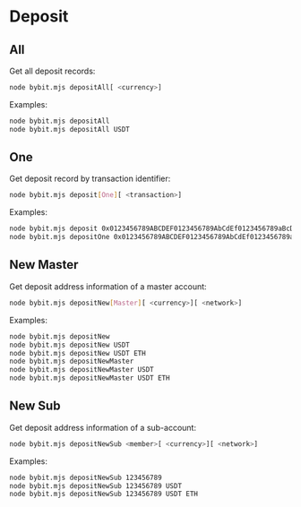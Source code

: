 # Deposit

## All

Get all deposit records:
```bash
node bybit.mjs depositAll[ <currency>]
```

Examples:
```bash
node bybit.mjs depositAll
node bybit.mjs depositAll USDT
```

## One

Get deposit record by transaction identifier:
```bash
node bybit.mjs deposit[One][ <transaction>]
```

Examples:
```bash
node bybit.mjs deposit 0x0123456789ABCDEF0123456789AbCdEf0123456789aBcDeF0123456789abcdef
node bybit.mjs depositOne 0x0123456789ABCDEF0123456789AbCdEf0123456789aBcDeF0123456789abcdef
```

## New Master

Get deposit address information of a master account:
```bash
node bybit.mjs depositNew[Master][ <currency>][ <network>]
```

Examples:
```bash
node bybit.mjs depositNew
node bybit.mjs depositNew USDT
node bybit.mjs depositNew USDT ETH
node bybit.mjs depositNewMaster
node bybit.mjs depositNewMaster USDT
node bybit.mjs depositNewMaster USDT ETH
```

## New Sub

Get deposit address information of a sub-account:
```bash
node bybit.mjs depositNewSub <member>[ <currency>][ <network>]
```

Examples:
```bash
node bybit.mjs depositNewSub 123456789
node bybit.mjs depositNewSub 123456789 USDT
node bybit.mjs depositNewSub 123456789 USDT ETH
```

